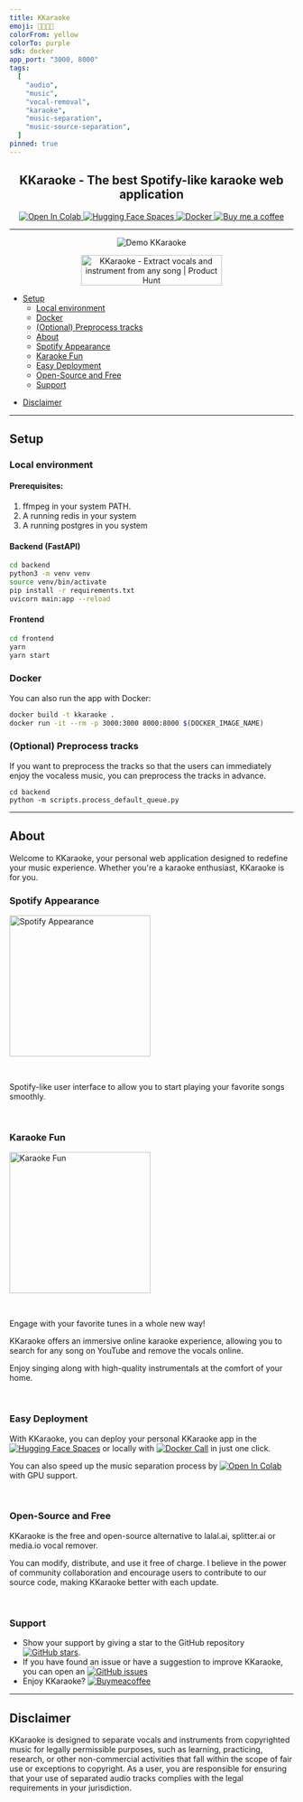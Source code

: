 ```yaml
---
title: KKaraoke
emoji: 🎤🎸🥁🎹
colorFrom: yellow
colorTo: purple
sdk: docker
app_port: "3000, 8000"
tags:
  [
    "audio",
    "music",
    "vocal-removal",
    "karaoke",
    "music-separation",
    "music-source-separation",
  ]
pinned: true
---
```


<h2 align="center">KKaraoke - The best Spotify-like karaoke web application</h1>
<p align="center">
    <a href="https://colab.research.google.com/drive/1ODoK3VXajprNbskqy7G8P1h-Zom92TMA?usp=sharing">
        <img src="https://colab.research.google.com/assets/colab-badge.svg" alt="Open In Colab">
    </a>
    <a href="https://huggingface.co/spaces/fabiogra/moseca">
        <img src="https://img.shields.io/badge/🤗%20Hugging%20Face-Spaces-blue" alt="Hugging Face Spaces">
    </a>
    <a href="https://huggingface.co/spaces/fabiogra/moseca/discussions?docker=true">
        <img src="https://img.shields.io/badge/-Docker%20Image-blue?logo=docker&labelColor=white" alt="Docker">
    </a>
    <a href="https://www.buymeacoffee.com/fabiogra">
        <img src="https://img.shields.io/badge/Buy%20me%20a%20coffee--yellow.svg?logo=buy-me-a-coffee&logoColor=orange&style=social" alt="Buy me a coffee">
    </a>
</p>

---

<p align="center">
  <img src="https://i.imgur.com/QoSd3Fg.gif" alt="Demo KKaraoke"/>
</p>
<p align="center">
    <a href="https://www.producthunt.com/posts/moseca?utm_source=badge-featured&utm_medium=badge&utm_souce=badge-moseca" target="_blank">
        <img src="https://api.producthunt.com/widgets/embed-image/v1/featured.svg?post_id=415833&theme=light" alt="KKaraoke - Extract vocals and instrument from any song | Product Hunt" width="250" height="54" />
    </a>
</p>

- [Setup](#setup)
  - [Local environment](#local-environment)
  - [Docker](#docker)
  - [(Optional) Preprocess tracks](#optional-preprocess-tracks)
  - [About](#about)
  - [Spotify Appearance](#spotify-appearance)
  - [Karaoke Fun](#karaoke-fun)
  - [Easy Deployment](#easy-deployment)
  - [Open-Source and Free](#open-source-and-free)
  - [Support](#support)
<!-- - [FAQs](#faqs)
  - [What is KKaraoke?](#what-is-moseca)
  - [Are there any limitations?](#are-there-any-limitations)
  - [How does KKaraoke work?](#how-does-moseca-work)
  - [How do I use KKaraoke?](#how-do-i-use-moseca)
  - [Where can I find the code for KKaraoke?](#where-can-i-find-the-code-for-moseca)
  - [How can I get in touch with you?](#how-can-i-get-in-touch-with-you) -->
- [Disclaimer](#disclaimer)

---

## Setup

### Local environment

#### Prerequisites:
1. ffmpeg in your system PATH.
2. A running redis in your system
3. A running postgres in you system

#### Backend (FastAPI)

```bash
cd backend
python3 -m venv venv
source venv/bin/activate
pip install -r requirements.txt
uvicorn main:app --reload
```

#### Frontend

```bash
cd frontend
yarn
yarn start
```

### Docker

You can also run the app with Docker:

```bash
docker build -t kkaraoke .
docker run -it --rm -p 3000:3000 8000:8000 $(DOCKER_IMAGE_NAME)
```

### (Optional) Preprocess tracks

If you want to preprocess the tracks so that the users can immediately enjoy the vocaless music, you can preprocess the tracks in advance.

```
cd backend
python -m scripts.process_default_queue.py
```

---

## About

Welcome to KKaraoke, your personal web application designed to redefine your music experience.
Whether you're a karaoke
enthusiast,
KKaraoke is for you.

### Spotify Appearance

<img title="Spotify Appearance" src="https://i.imgur.com/nsn3JGV.png" width="250" ></img>

<br>

Spotify-like user interface to allow you to start playing your favorite songs smoothly.

<br>

### Karaoke Fun

<img title="Karaoke Fun" src="https://i.imgur.com/nsn3JGV.png" width="250" ></img>

<br>

Engage with your favorite tunes in a whole new way!

KKaraoke offers an immersive online karaoke experience, allowing you to search
for any song on YouTube and remove the vocals online.

Enjoy singing along with high-quality instrumentals at the comfort of your home.

<br>

### Easy Deployment

With KKaraoke, you can deploy your personal KKaraoke app in the
<a href="https://huggingface.co/spaces/fabiogra/moseca?duplicate=true">
<img src="https://img.shields.io/badge/🤗%20Hugging%20Face-Spaces-blue"
alt="Hugging Face Spaces"></a> or locally with
[![Docker Call](https://img.shields.io/badge/-Docker%20Image-blue?logo=docker&labelColor=white)](https://huggingface.co/spaces/fabiogra/moseca/discussions?docker=true)
in just one click.

You can also speed up the music separation process by [![Open In Colab](https://colab.research.google.com/assets/colab-badge.svg)](https://colab.research.google.com/drive/1ODoK3VXajprNbskqy7G8P1h-Zom92TMA?usp=sharing) with GPU support.

<br>

### Open-Source and Free

KKaraoke is the free and open-source alternative to lalal.ai, splitter.ai or media.io vocal remover.

You can modify, distribute, and use it free of charge. I believe in the power of community
collaboration and encourage users to contribute to our source code, making KKaraoke better with
each update.

<br>

### Support

- Show your support by giving a star to the GitHub repository [![GitHub stars](https://img.shields.io/github/stars/fabiogra/moseca.svg?style=social&label=Star)](https://github.com/fabiogra/moseca).
- If you have found an issue or have a suggestion to improve KKaraoke, you can open an [![GitHub issues](https://img.shields.io/github/issues/fabiogra/moseca.svg)](https://github.com/fabiogra/moseca/issues/new)
- Enjoy KKaraoke? [![Buymeacoffee](https://img.shields.io/badge/Buy%20me%20a%20coffee--yellow.svg?logo=buy-me-a-coffee&logoColor=orange&style=social)](https://www.buymeacoffee.com/fabiogra)

---

## Disclaimer

KKaraoke is designed to separate vocals and instruments from copyrighted music for
legally permissible purposes, such as learning, practicing, research, or other non-commercial
activities that fall within the scope of fair use or exceptions to copyright. As a user, you are
responsible for ensuring that your use of separated audio tracks complies with the legal
requirements in your jurisdiction.